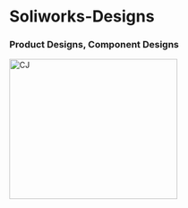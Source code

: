 # Soliworks-Designs
### Product Designs, Component Designs


<img width="300" height="250" alt="CJ" src="https://github.com/user-attachments/assets/1bfa7fcc-5c7c-4f57-867a-5ec166c9d34c" />
